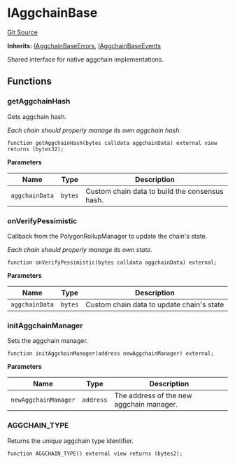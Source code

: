 # IAggchainBase
[Git Source](https://github.com/agglayer/agglayer-contracts/blob/112a010b7c8b14335e5fe1a9bffc11bd2459df05/contracts/v2/interfaces/IAggchainBase.sol)

**Inherits:**
[IAggchainBaseErrors](/contracts/v2/interfaces/IAggchainBase.sol/interface.IAggchainBaseErrors.md), [IAggchainBaseEvents](/contracts/v2/interfaces/IAggchainBase.sol/interface.IAggchainBaseEvents.md)

Shared interface for native aggchain implementations.


## Functions
### getAggchainHash

Gets aggchain hash.

*Each chain should properly manage its own aggchain hash.*


```solidity
function getAggchainHash(bytes calldata aggchainData) external view returns (bytes32);
```
**Parameters**

|Name|Type|Description|
|----|----|-----------|
|`aggchainData`|`bytes`|Custom chain data to build the consensus hash.|


### onVerifyPessimistic

Callback from the PolygonRollupManager to update the chain's state.

*Each chain should properly manage its own state.*


```solidity
function onVerifyPessimistic(bytes calldata aggchainData) external;
```
**Parameters**

|Name|Type|Description|
|----|----|-----------|
|`aggchainData`|`bytes`|Custom chain data to update chain's state|


### initAggchainManager

Sets the aggchain manager.


```solidity
function initAggchainManager(address newAggchainManager) external;
```
**Parameters**

|Name|Type|Description|
|----|----|-----------|
|`newAggchainManager`|`address`|The address of the new aggchain manager.|


### AGGCHAIN_TYPE

Returns the unique aggchain type identifier.


```solidity
function AGGCHAIN_TYPE() external view returns (bytes2);
```

